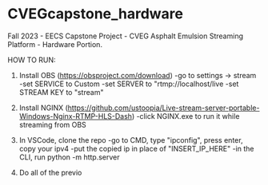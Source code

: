 # CVEGcapstone_hardware
Fall 2023 - EECS Capstone Project - CVEG Asphalt Emulsion Streaming Platform - Hardware Portion.

HOW TO RUN:
1) Install OBS (https://obsproject.com/download)
    -go to settings -> stream
    -set SERVICE to Custom
    -set SERVER to "rtmp://localhost/live
    -set STREAM KEY to "stream"

2) Install NGINX (https://github.com/ustoopia/Live-stream-server-portable-Windows-Nginx-RTMP-HLS-Dash)
    -click NGINX.exe to run it while streaming from OBS

3) In VSCode, clone the repo
    -go to CMD, type "ipconfig", press enter, copy your ipv4
    -put the copied ip in place of "INSERT_IP_HERE"
    -in the CLI, run python -m http.server

4) Do all of the previo